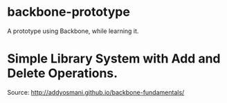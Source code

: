 # backbone-prototype
A prototype using Backbone, while learning it.

# Simple Library System with Add and Delete Operations.

Source:
http://addyosmani.github.io/backbone-fundamentals/